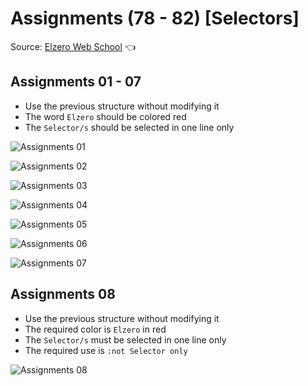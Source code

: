 # Assignments (78 - 82) [Selectors]

Source: [Elzero Web School](https://elzero.org/css-assignments-lesson-from-78-to-82/) :point_left:

## Assignments 01 - 07
- Use the previous structure without modifying it
- The word `Elzero` should be colored red
- The `Selector/s` should be selected in one line only

![Assignments 01](/78-82/Image/css-assignments-lessons-78-82-1.png)

![Assignments 02](/78-82/Image/css-assignments-lessons-78-82-2.png)

![Assignments 03](/78-82/Image/css-assignments-lessons-78-82-3.png)

![Assignments 04](/78-82/Image/css-assignments-lessons-78-82-4.png)

![Assignments 05](/78-82/Image/css-assignments-lessons-78-82-5.png)

![Assignments 06](/78-82/Image/css-assignments-lessons-78-82-6.png)

![Assignments 07](/78-82/Image/css-assignments-lessons-78-82-7.png)

## Assignments 08

- Use the previous structure without modifying it
- The required color is `Elzero` in red
- The `Selector/s` must be selected in one line only
- The required use is `:not Selector only`

![Assignments 08](/78-82/Image/css-assignments-lessons-78-82-8.png)